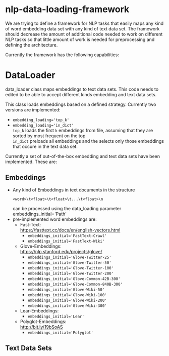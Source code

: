 # nlp-data-loading-framework
We are trying to define a framework for NLP tasks that easily maps any kind of word embedding data set with any kind of text data set. The framework should decrease the amount of additional code needed to work on different NLP tasks so that little amount of work is needed for preprocessing and defining the architecture. 

Currently the framework has the following capabilities:

# DataLoader
data_loader class maps embeddings to text data sets. This code needs to edited to be able to accept different kinds embedding and text data sets. <br/>

This class loads embeddings based on a defined strategy. Currently two versions are implemented:
 - `embedding_loading='top_k'`
 - `embedding_loading='in_dict'` <br/>
`top_k` loads the first `k` embeddings from file, assuming that they are sorted by most frequent on the top<br/>
`in_dict` preloads all embeddings and the selects only those embeddings that occure in the text data set. <br/>

Currently a set of out-of-the-box embedding and text data sets have been implemented. These are:

## Embeddings
  - Any kind of Embeddings in text documents in the structure 
      ```
      <word>\t<float>\t<float>\t...\t<float>\n
      ```
    can be processed using the data_loading parameter embeddings_initial='Path'
  - pre-implemented word embeddings are:
      - Fast-Text: <br/>
          https://fasttext.cc/docs/en/english-vectors.html
          - `embeddings_initial='FastText-Crawl'`
          - `embeddings_initial='FastText-Wiki'`
      - Glove-Embeddings:<br/>
          https://nlp.stanford.edu/projects/glove/
          - `embeddings_initial='Glove-Twitter-25'`
          - `embeddings_initial='Glove-Twitter-50'`
          - `embeddings_initial='Glove-Twitter-100'`
          - `embeddings_initial='Glove-Twitter-200'`
          - `embeddings_initial='Glove-Common-42B-300'`
          - `embeddings_initial='Glove-Common-840B-300'`
          - `embeddings_initial='Glove-Wiki-50'`
          - `embeddings_initial='Glove-Wiki-100'`
          - `embeddings_initial='Glove-Wiki-200'`
          - `embeddings_initial='Glove-Wiki-300'`
       - Lear-Embeddings: <br/>
          - `embeddings_initial='Lear'`
       - Polyglot-Embeddings: <br/>
          http://bit.ly/19bSoAS
          - `embeddings_initial='Polyglot'`
 
## Text Data Sets
  


